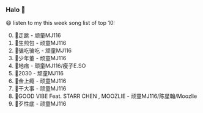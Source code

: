 

### Halo 👋

😄 listen to my this week song list of top 10:

0. 🌈走跳 - 顽童MJ116
1. 🌈生煎包 - 顽童MJ116
2. 🌈骗吃骗吃 - 顽童MJ116
3. 🌈少年董  - 顽童MJ116
4. 🌈地痞 - 顽童MJ116/瘦子E.SO
5. 🌈2030 - 顽童MJ116
6. 🌈金上瘾 - 顽童MJ116
7. 🌈干大事  - 顽童MJ116
8. 🌈GOOD VIBE Feat. STARR CHEN , MOOZLIE - 顽童MJ116/陈星翰/Moozlie
9. 🌈歹性底 - 顽童MJ116

